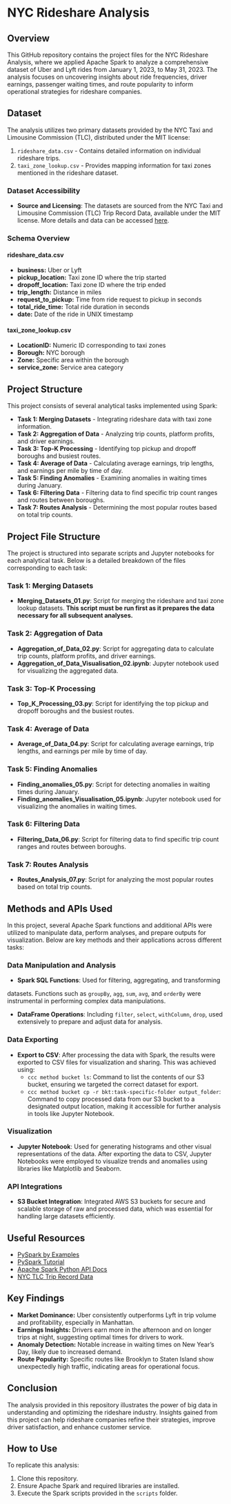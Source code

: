 # NYC Rideshare Analysis

## Overview
This GitHub repository contains the project files for the NYC Rideshare Analysis, where we applied Apache Spark to analyze a comprehensive dataset of Uber and Lyft rides from January 1, 2023, to May 31, 2023. The analysis focuses on uncovering insights about ride frequencies, driver earnings, passenger waiting times, and route popularity to inform operational strategies for rideshare companies.

## Dataset
The analysis utilizes two primary datasets provided by the NYC Taxi and Limousine Commission (TLC), distributed under the MIT license:
1. `rideshare_data.csv` - Contains detailed information on individual rideshare trips.
2. `taxi_zone_lookup.csv` - Provides mapping information for taxi zones mentioned in the rideshare dataset.

### Dataset Accessibility
- **Source and Licensing**: The datasets are sourced from the NYC Taxi and Limousine Commission (TLC) Trip Record Data, available under the MIT license. More details and data can be accessed [here](https://www.nyc.gov/site/tlc/about/tlc-trip-record-data.page).

### Schema Overview
#### rideshare_data.csv
- **business:** Uber or Lyft
- **pickup_location:** Taxi zone ID where the trip started
- **dropoff_location:** Taxi zone ID where the trip ended
- **trip_length:** Distance in miles
- **request_to_pickup:** Time from ride request to pickup in seconds
- **total_ride_time:** Total ride duration in seconds
- **date:** Date of the ride in UNIX timestamp

#### taxi_zone_lookup.csv
- **LocationID:** Numeric ID corresponding to taxi zones
- **Borough:** NYC borough
- **Zone:** Specific area within the borough
- **service_zone:** Service area category

## Project Structure
This project consists of several analytical tasks implemented using Spark:
- **Task 1: Merging Datasets** - Integrating rideshare data with taxi zone information.
- **Task 2: Aggregation of Data** - Analyzing trip counts, platform profits, and driver earnings.
- **Task 3: Top-K Processing** - Identifying top pickup and dropoff boroughs and busiest routes.
- **Task 4: Average of Data** - Calculating average earnings, trip lengths, and earnings per mile by time of day.
- **Task 5: Finding Anomalies** - Examining anomalies in waiting times during January.
- **Task 6: Filtering Data** - Filtering data to find specific trip count ranges and routes between boroughs.
- **Task 7: Routes Analysis** - Determining the most popular routes based on total trip counts.

## Project File Structure

The project is structured into separate scripts and Jupyter notebooks for each analytical task. Below is a detailed breakdown of the files corresponding to each task:

### Task 1: Merging Datasets
- **Merging_Datasets_01.py**: Script for merging the rideshare and taxi zone lookup datasets. **This script must be run first as it prepares the data necessary for all subsequent analyses.**

### Task 2: Aggregation of Data
- **Aggregation_of_Data_02.py**: Script for aggregating data to calculate trip counts, platform profits, and driver earnings.
- **Aggregation_of_Data_Visualisation_02.ipynb**: Jupyter notebook used for visualizing the aggregated data.

### Task 3: Top-K Processing
- **Top_K_Processing_03.py**: Script for identifying the top pickup and dropoff boroughs and the busiest routes.

### Task 4: Average of Data
- **Average_of_Data_04.py**: Script for calculating average earnings, trip lengths, and earnings per mile by time of day.

### Task 5: Finding Anomalies
- **Finding_anomalies_05.py**: Script for detecting anomalies in waiting times during January.
- **Finding_anomalies_Visualisation_05.ipynb**: Jupyter notebook used for visualizing the anomalies in waiting times.

### Task 6: Filtering Data
- **Filtering_Data_06.py**: Script for filtering data to find specific trip count ranges and routes between boroughs.

### Task 7: Routes Analysis
- **Routes_Analysis_07.py**: Script for analyzing the most popular routes based on total trip counts.

## Methods and APIs Used

In this project, several Apache Spark functions and additional APIs were utilized to manipulate data, perform analyses, and prepare outputs for visualization. Below are key methods and their applications across different tasks:

### Data Manipulation and Analysis
- **Spark SQL Functions**: Used for filtering, aggregating, and transforming

 datasets. Functions such as `groupBy`, `agg`, `sum`, `avg`, and `orderBy` were instrumental in performing complex data manipulations.
- **DataFrame Operations**: Including `filter`, `select`, `withColumn`, `drop`, used extensively to prepare and adjust data for analysis.

### Data Exporting
- **Export to CSV**: After processing the data with Spark, the results were exported to CSV files for visualization and sharing. This was achieved using:
  - `ccc method bucket ls`: Command to list the contents of our S3 bucket, ensuring we targeted the correct dataset for export.
  - `ccc method bucket cp -r bkt:task-specific-folder output_folder`: Command to copy processed data from our S3 bucket to a designated output location, making it accessible for further analysis in tools like Jupyter Notebook.

### Visualization
- **Jupyter Notebook**: Used for generating histograms and other visual representations of the data. After exporting the data to CSV, Jupyter Notebooks were employed to visualize trends and anomalies using libraries like Matplotlib and Seaborn.

### API Integrations
- **S3 Bucket Integration**: Integrated AWS S3 buckets for secure and scalable storage of raw and processed data, which was essential for handling large datasets efficiently.

## Useful Resources
- [PySpark by Examples](https://sparkbyexamples.com/pyspark)
- [PySpark Tutorial](https://sparkbyexamples.com/pyspark-tutorial/)
- [Apache Spark Python API Docs](https://spark.apache.org/docs/3.1.2/api/python/getting_started/index.html)
- [NYC TLC Trip Record Data](https://www.nyc.gov/site/tlc/about/tlc-trip-record-data.page)

## Key Findings
- **Market Dominance:** Uber consistently outperforms Lyft in trip volume and profitability, especially in Manhattan.
- **Earnings Insights:** Drivers earn more in the afternoon and on longer trips at night, suggesting optimal times for drivers to work.
- **Anomaly Detection:** Notable increase in waiting times on New Year’s Day, likely due to increased demand.
- **Route Popularity:** Specific routes like Brooklyn to Staten Island show unexpectedly high traffic, indicating areas for operational focus.

## Conclusion
The analysis provided in this repository illustrates the power of big data in understanding and optimizing the rideshare industry. Insights gained from this project can help rideshare companies refine their strategies, improve driver satisfaction, and enhance customer service.

## How to Use
To replicate this analysis:
1. Clone this repository.
2. Ensure Apache Spark and required libraries are installed.
3. Execute the Spark scripts provided in the `scripts` folder.
